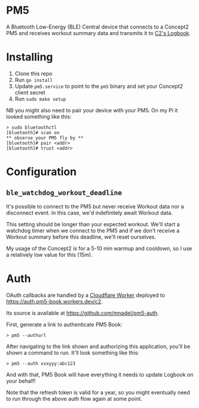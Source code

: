 # PM5

A Bluetooth Low-Energy (BLE) Central device that connects to a Concept2 PM5 and receives workout summary data and transmits it to [C2's Logbook](https://log.concept2.com/).

# Installing

1. Clone this repo
1. Run `go install`
1. Update `pm5.service` to point to the `pm5` binary and set your Concept2 client secret
1. Run `sudo make setup`

NB you might also need to pair your device with your PM5. On my Pi it looked something like this:

```
> sudo bluetoothctl
[bluetooth]# scan on
** observe your PM5 fly by **
[bluetooth]# pair <addr>
[bluetooth]# trust <addr>
```

# Configuration

## `ble_watchdog_workout_deadline`

It's possible to connect to the PM5 but never receive Workout data nor a disconnect event. In this case, we'd indefinitely await Workout data.

This setting should be longer than your expected workout. We'll start a watchdog timer when we connect to the PM5 and if we don't receive a Workout summary before this deadline, we'll reset ourselves.

My usage of the Concept2 is for a 5-10 min warmup and cooldown, so I use a relatively low value for this (15m).

# Auth

OAuth callbacks are handled by a [Cloudflare Worker](https://workers.cloudflare.com/) deployed to https://auth.pm5-book.workers.dev/c2.

Its source is available at https://github.com/mnadel/pm5-auth.

First, generate a link to authenticate PM5 Book:

```
> pm5 --authurl
```

After navigating to the link shown and authorizing this application, you'll be shown a command to run. It'll look something like this:

```
> pm5 --auth xxxyyy:abc123
```

And with that, PM5 Book will have everything it needs to update Logbook on your behalf!

Note that the refresh token is valid for a year, so you might eventually need to run through the above auth flow again at some point.
